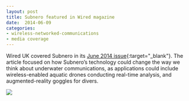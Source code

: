 ```yaml
---
layout: post
title: Subnero featured in Wired magazine
date:  2014-06-09
categories:
- wireless-networked-communications
- media coverage
---
```


Wired UK covered Subnero in its [June 2014 issue](http://www.wired.co.uk/magazine/archive/2014/06/start/undersea-internet){:target="_blank"}. The article focused on how Subnero’s technology could change the way we think about underwater communications, as applications could include wireless-enabled aquatic drones conducting real-time analysis, and augmented-reality goggles for divers.

![]({{site.baseurl}}/images/TheUnderseaInternet.jpg)
